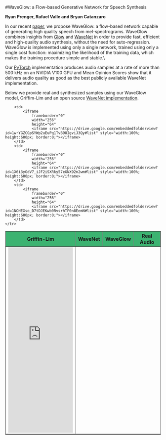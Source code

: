 #WaveGlow: a Flow-based Generative Network for Speech Synthesis

**Ryan Prenger, Rafael Valle and Bryan Catanzaro**

In our recent [paper], we propose WaveGlow: a flow-based network capable
of generating high quality speech from mel-spectrograms. WaveGlow
combines insights from [Glow] and [WaveNet] in order to provide fast,
efficient and high-quality audio synthesis, without the need for
auto-regression. WaveGlow is implemented using only a single network,
trained using only a single cost function: maximizing the likelihood of
the training data, which makes the training procedure simple and
stable.\

Our [PyTorch] implementation produces audio samples at a rate of more than
500 kHz on an NVIDIA V100 GPU and Mean Opinion Scores show that it delivers
audio quality as good as the best publicly available WaveNet
implementation. 

Below we provide real and synthesized samples using our WaveGlow model, Griffim-Lim and an open source
[WaveNet implementation].

[paper]: arxiv.org
[WaveNet implementation]: https://github.com/r9y9/wavenet_vocoder
[Glow]: https://blog.openai.com/glow/
[WaveNet]: https://deepmind.com/blog/wavenet-generative-model-raw-audio/
[PyTorch]: http://pytorch.org

<table border="1" width="100%" style="font-size:16px">
    <tr>
        <th bgcolor="#3cb371" height="48"> Griffin-Lim </th>
        <th bgcolor="#3cb371"> WaveNet </th>
        <th bgcolor="#3cb371"> WaveGlow </th>
        <th bgcolor="#3cb371"> Real Audio </th>
    <tr>
        <td>
            <iframe 
                frameborder="0" 
                width="256"   
                height="64"
                <iframe src="https://drive.google.com/embeddedfolderview?id=1w9H0Lj3Pn3kbxmliwg-rm7lgFa8LjoOB#list" style="width:100%; height:600px; border:0;"></iframe>
        </td>

        <td>
            <iframe 
                frameborder="0" 
                width="256"   
                height="64"
                <iframe src="https://drive.google.com/embeddedfolderview?id=1wrYGZCGpSYWp2uEuPq1TvB9UIgviJ3Qy#list" style="width:100%; height:600px; border:0;"></iframe>
        </td>
        <td>
            <iframe 
                frameborder="0" 
                width="256"   
                height="64"
                <iframe src="https://drive.google.com/embeddedfolderview?id=1X6i3yOdV7_iJF2iSXRky57eGNX92n2wm#list" style="width:100%; height:600px; border:0;"></iframe>
        </td>
        <td>
            <iframe 
                frameborder="0" 
                width="256"   
                height="64"
                <iframe src="https://drive.google.com/embeddedfolderview?id=1NONEXso_D7tDJEKwb0RvsrhTF0n8EemN#list" style="width:100%; height:600px; border:0;"></iframe>
        </td>
    </tr>
</table>